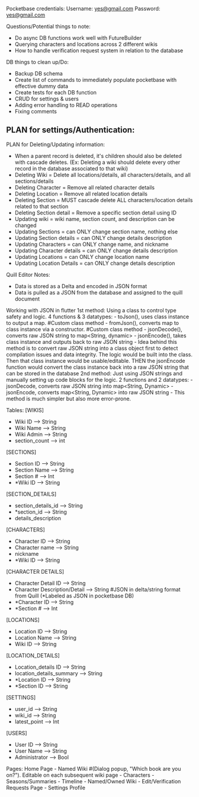 Pocketbase credentials:
Username: yes@gmail.com
Password: yes@gmail.com

Questions/Potential things to note:
- Do async DB functions work well with FutureBuilder
- Querying characters and locations across 2 different wikis
- How to handle verification request system in relation to the database

DB things to clean up/Do:
- Backup DB schema
- Create list of commands to immediately populate pocketbase with effective dummy data
- Create tests for each DB function
- CRUD for settings & users
- Adding error handling to READ operations
- Fixing comments

PLAN for settings/Authentication:
- 

PLAN for Deleting/Updating information:
- When a parent record is deleted, it's children should also be deleted with cascade deletes. (Ex: Deleting a wiki should delete every other record in the database associated to that wiki)
- Deleting Wiki = Delete all locations/details, all characters/details, and all sections/details
- Deleting Character = Remove all related character details
- Deleting Location = Remove all related location details
- Deleting Section = MUST cascade delete ALL characters/location details related to that section
- Deleting Section detail = Remove a specific section detail using ID
- Updating wiki = wiki name, section count, and description can be changed
- Updating Sections = can ONLY change section name, nothing else
- Updating Section details = can ONLY change details description
- Updating Characters = can ONLY change name, and nickname
- Updating Character details = can ONLY change details description
- Updating Locations = can ONLY change location name
- Updating Location Details = can ONLY change details description

Quill Editor Notes:
- Data is stored as a Delta and encoded in JSON format
- Data is pulled as a JSON from the database and assigned to the quill document

Working with JSON in flutter
1st method: Using a class to control type safety and logic. 4 functions & 3 datatypes:
    - toJson(), uses class instance to output a map. #Custom class method
    - fromJson(), converts map to class instance via a constructor. #Custom class method
    - jsonDecode(), converts raw JSON string to map<String, dynamic>
    - jsonEncode(), takes class instance and outputs back to raw JSON string
    - Idea behind this method is to convert raw JSON string into a class object first to detect compilation issues and data integrity. The logic would be built into the class. Then that class instance would be usable/editable. THEN the jsonEncode function would convert the class instance back into a raw JSON string that can be stored in the database
2nd method: Just using JSON strings and manually setting up code blocks for the logic. 2 functions and 2 datatypes:
    - jsonDecode, converts raw JSON string into map<String, Dynamic>
    - jsonEncode, converts map<String, Dynamic> into raw JSON string
    - This method is much simpler but also more error-prone. 


Tables:
[WIKIS]
- Wiki ID --> String
- Wiki Name --> String
- Wiki Admin --> String
- section_count --> int

[SECTIONS]
- Section ID --> String
- Section Name --> String
- Section # --> Int
- *Wiki ID --> String

[SECTION_DETAILS]
- section_details_id --> String
- *section_id --> String
- details_description

[CHARACTERS]
- Character ID --> String
- Character name --> String
- nickname
- *Wiki ID --> String

[CHARACTER DETAILS]
- Character Detail ID --> String
- Character Description/Detail --> String #JSON in delta/string format from Quill (*Labeled as JSON in pocketbase DB)
- *Character ID --> String
- *Section # --> Int

[LOCATIONS]
- Location ID --> String
- Location Name --> String
- Wiki ID --> String

[LOCATION_DETAILS]
- Location_details ID --> String
- location_details_summary --> String
- *Location ID --> String
- *Section ID --> String

[SETTINGS]
- user_id --> String
- wiki_id --> String
- latest_point --> Int

[USERS]
- User ID --> String
- User Name --> String
- Administrator --> Bool

Pages:
Home Page 
    - Named Wiki #(Dialog popup, "Which book are you on?"). Editable on each subsequent wiki page
        - Characters 
        - Seasons/Summaries
        - Timeline
    - Named/Owned Wiki
        - Edit/Verification Requests Page
        - 
Settings
Profile

